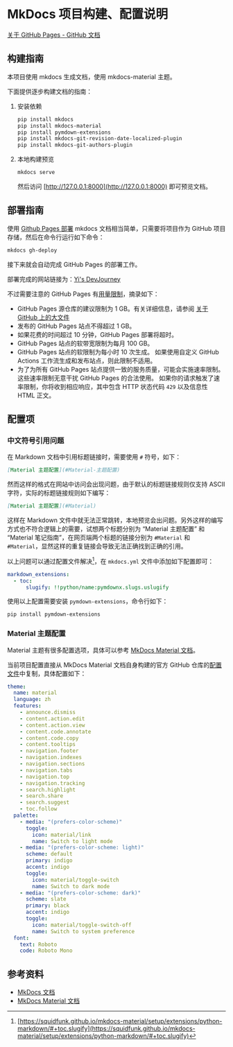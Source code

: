 # MkDocs 项目构建、配置说明

[关于 GitHub Pages - GitHub 文档](https://docs.github.com/zh/pages/getting-started-with-github-pages/about-github-pages#usage-limits)

## 构建指南

本项目使用 mkdocs 生成文档，使用 mkdocs-material 主题。

下面提供逐步构建文档的指南：

1. 安装依赖

   ```bash
   pip install mkdocs
   pip install mkdocs-material
   pip install pymdown-extensions
   pip install mkdocs-git-revision-date-localized-plugin
   pip install mkdocs-git-authors-plugin
   ```

2. 本地构建预览

   ```bash
   mkdocs serve
   ```

   然后访问 [http://127.0.0.1:8000](http://127.0.0.1:8000) 即可预览文档。


## 部署指南

使用 [Github Pages 部署](https://www.mkdocs.org/user-guide/deploying-your-docs/) mkdocs 文档相当简单，只需要将项目作为 GitHub 项目存储，然后在命令行运行如下命令：

```bash
mkdocs gh-deploy
```

接下来就会自动完成 GitHub Pages 的部署工作。

部署完成的网站链接为：[Yi's DevJourney](https://zhangyi1357.github.io/DevJourney/)

不过需要注意的 GitHub Pages 有[用量限制](https://docs.github.com/zh/pages/getting-started-with-github-pages/about-github-pages#usage-limits)，摘录如下：

- GitHub Pages 源仓库的建议限制为 1 GB。有关详细信息，请参阅 [关于 GitHub 上的大文件](https://docs.github.com/zh/repositories/working-with-files/managing-large-files/about-large-files-on-github#file-and-repository-size-limitations)
- 发布的 GitHub Pages 站点不得超过 1 GB。
- 如果花费的时间超过 10 分钟，GitHub Pages 部署将超时。
- GitHub Pages 站点的软带宽限制为每月 100 GB。
- GitHub Pages 站点的软限制为每小时 10 次生成。 如果使用自定义 GitHub Actions 工作流生成和发布站点，则此限制不适用。
- 为了为所有 GitHub Pages 站点提供一致的服务质量，可能会实施速率限制。 这些速率限制无意干扰 GitHub Pages 的合法使用。 如果你的请求触发了速率限制，你将收到相应响应，其中包含 HTTP 状态代码 `429` 以及信息性 HTML 正文。

## 配置项

### 中文符号引用问题

在 Markdown 文档中引用标题链接时，需要使用 `#` 符号，如下：

```markdown
[Material 主题配置](#Material-主题配置)
```

然而这样的格式在网站中访问会出现问题，由于默认的标题链接规则仅支持 ASCII 字符，实际的标题链接规则如下编写：

```markdown
[Material 主题配置](#Material)
```

这样在 Markdown 文件中就无法正常跳转，本地预览会出问题。另外这样的编写方式也不符合逻辑上的需要，试想两个标题分别为 “Material 主题配置” 和 “Material 笔记指南”，在网页端两个标题的链接分别为 `#Material` 和 `#Material`，显然这样的重复链接会导致无法正确找到正确的引用。

以上问题可以通过配置文件解决[^1]，在 `mkdocs.yml` 文件中添加如下配置即可：

```yaml
markdown_extensions:
  - toc:
      slugify: !!python/name:pymdownx.slugs.uslugify
```

使用以上配置需要安装 `pymdown-extensions`，命令行如下：

```bash
pip install pymdown-extensions
```

[^1]:[https://squidfunk.github.io/mkdocs-material/setup/extensions/python-markdown/#+toc.slugify](https://squidfunk.github.io/mkdocs-material/setup/extensions/python-markdown/#+toc.slugify)

### Material 主题配置

Material 主题有很多配置选项，具体可以参考 [MkDocs Material 文档](https://squidfunk.github.io/mkdocs-material/setup/)。

当前项目配置直接从 MkDocs Material 文档自身构建的官方 GitHub 仓库的[配置文件](https://github.com/squidfunk/mkdocs-material/blob/master/mkdocs.yml)中复制，具体配置如下：

```yaml
theme:
  name: material
  language: zh
  features:
    - announce.dismiss
    - content.action.edit
    - content.action.view
    - content.code.annotate
    - content.code.copy
    - content.tooltips
    - navigation.footer
    - navigation.indexes
    - navigation.sections
    - navigation.tabs
    - navigation.top
    - navigation.tracking
    - search.highlight
    - search.share
    - search.suggest
    - toc.follow
  palette:
    - media: "(prefers-color-scheme)"
      toggle:
        icon: material/link
        name: Switch to light mode
    - media: "(prefers-color-scheme: light)"
      scheme: default
      primary: indigo
      accent: indigo
      toggle:
        icon: material/toggle-switch
        name: Switch to dark mode
    - media: "(prefers-color-scheme: dark)"
      scheme: slate
      primary: black
      accent: indigo
      toggle:
        icon: material/toggle-switch-off
        name: Switch to system preference
  font:
    text: Roboto
    code: Roboto Mono
```

## 参考资料

- [MkDocs 文档](https://www.mkdocs.org/user-guide/writing-your-docs/)
- [MkDocs Material 文档](https://squidfunk.github.io/mkdocs-material/getting-started/)